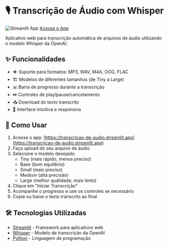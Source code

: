 # 🎙️ Transcrição de Áudio com Whisper

![Streamlit App](https://static.streamlit.io/badges/streamlit_badge_black_white.svg) [Acesse o App](https://transcricao-de-audio.streamlit.app)

Aplicativo web para transcrição automática de arquivos de áudio utilizando o modelo Whisper da OpenAI.

## ✨ Funcionalidades

- 🔉 Suporte para formatos: MP3, WAV, M4A, OGG, FLAC
- 🏗️ Modelos de diferentes tamanhos (de Tiny a Large)
- 📊 Barra de progresso durante a transcrição
- ⏯️ Controles de play/pause/cancelamento
- 📥 Download do texto transcrito
- 🎯 Interface intuitiva e responsiva

## 🚀 Como Usar

1. Acesse o app: [https://transcricao-de-audio.streamlit.app](https://transcricao-de-audio.streamlit.app)
2. Faça upload do seu arquivo de áudio
3. Selecione o modelo desejado:
   - Tiny (mais rápido, menos preciso)
   - Base (bom equilíbrio)
   - Small (mais preciso)
   - Medium (alta precisão)
   - Large (melhor qualidade, mais lento)
4. Clique em "Iniciar Transcrição"
5. Acompanhe o progresso e use os controles se necessário
6. Copie ou baixe o texto transcrito ao final

## 🛠️ Tecnologias Utilizadas

- [Streamlit](https://streamlit.io/) - Framework para aplicativos web
- [Whisper](https://github.com/openai/whisper) - Modelo de transcrição da OpenAI
- [Python](https://www.python.org/) - Linguagem de programação
